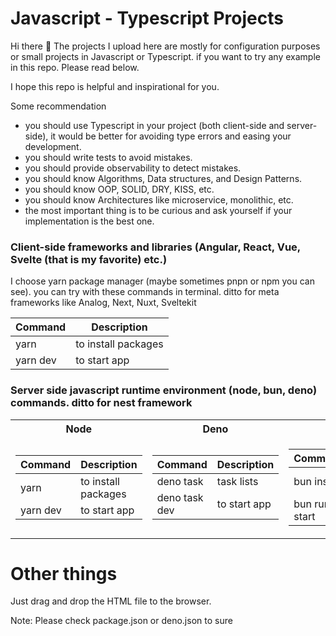# Javascript - Typescript Projects

Hi there 👋 The projects I upload here are mostly for configuration purposes or small projects in Javascript or Typescript. if you want to try any example in this repo. Please read below.

I hope this repo is helpful and inspirational for you.

Some recommendation
- you should use Typescript in your project (both client-side and server-side), it would be better for avoiding type errors and easing your development.
- you should write tests to avoid mistakes.
- you should provide observability to detect mistakes.
- you should know Algorithms, Data structures, and Design Patterns.
- you should know OOP, SOLID, DRY, KISS, etc.
- you should know Architectures like microservice, monolithic, etc.
- the most important thing is to be curious and ask yourself if your implementation is the best one.

### Client-side frameworks and libraries (Angular, React, Vue, Svelte (that is my favorite) etc.)

I choose yarn package manager (maybe sometimes pnpn or npm you can see). you can try with these commands in terminal. ditto for meta frameworks like Analog, Next, Nuxt, Sveltekit

| Command  | Description         |
| -------- | ------------------- |
| yarn     | to install packages |
| yarn dev | to start app        |


### Server side javascript runtime environment (node, bun, deno) commands. ditto for nest framework

<table>
<tr>
<th style="text-align:center">Node</th>
<th style="text-align:center">Deno</th>
<th style="text-align:center">Bun</th>
<th style="text-align:center">Nest</th>
</tr>
<td>

| Command  | Description         |
| -------- | ------------------- |
| yarn     | to install packages |
| yarn dev | to start app        |
</td>
<td>

| Command       | Description  |
| ------------- | ------------ |
| deno task     | task lists   |
| deno task dev | to start app |
</td>
<td>

| Command       | Description         |
| ------------- | ------------------- |
| bun install   | to install packages |
| bun run start | to start app        |
</td>
<td>

| Command    | Description         |
| ---------- | ------------------- |
| yarn       | to install packages |
| yarn start | to start app        |
</td>
</tr> </table>

# Other things

Just drag and drop the HTML file to the browser.

Note: Please check package.json or deno.json to sure